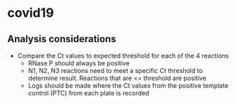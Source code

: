 # covid19

## Analysis considerations

- Compare the Ct values to expected threshold for each of the 4 reactions
  - RNase P should always be positive
  - N1, N2, N3 reactions need to meet a specific Ct threshold to determine result. Reactions that are <= threshold are positive
  - Logs should be made where the Ct values from the positive template control (PTC) from each plate is recorded
  

